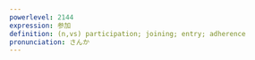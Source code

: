 ```yaml
---
powerlevel: 2144
expression: 参加
definition: (n,vs) participation; joining; entry; adherence
pronunciation: さんか
---
```

